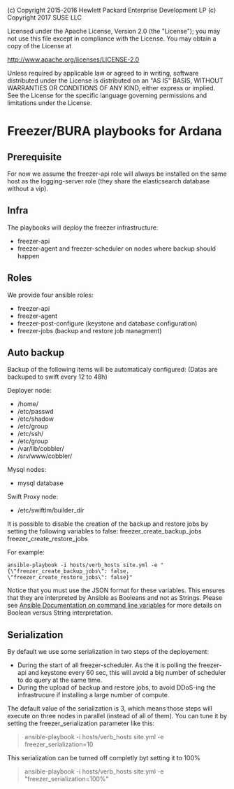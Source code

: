 
(c) Copyright 2015-2016 Hewlett Packard Enterprise Development LP
(c) Copyright 2017 SUSE LLC

Licensed under the Apache License, Version 2.0 (the "License"); you may
not use this file except in compliance with the License. You may obtain
a copy of the License at

http://www.apache.org/licenses/LICENSE-2.0

Unless required by applicable law or agreed to in writing, software
distributed under the License is distributed on an "AS IS" BASIS, WITHOUT
WARRANTIES OR CONDITIONS OF ANY KIND, either express or implied. See the
License for the specific language governing permissions and limitations
under the License.


**Freezer/BURA playbooks for Ardana**
===================

## Prerequisite
For now we assume the freezer-api role will always be installed on the same host
as the logging-server role (they share the elasticsearch database without a vip).

## Infra
The playbooks will deploy the freezer infrastructure:

 - freezer-api
 - freezer-agent and freezer-scheduler on nodes where backup should happen

## Roles
We provide four ansible roles:

 - freezer-api
 - freezer-agent
 - freezer-post-configure (keystone and database configuration)
 - freezer-jobs (backup and restore job managment)

## Auto backup
Backup of the following items will be automaticaly configured:
(Datas are backuped to swift every 12 to 48h)

Deployer node:

 - /home/
 - /etc/passwd
 - /etc/shadow
 - /etc/group
 - /etc/ssh/
 - /etc/group
 - /var/lib/cobbler/
 - /srv/www/cobbler/

Mysql nodes:

 - mysql database

Swift Proxy node:

- /etc/swiftlm/builder_dir


It is possible to disable the creation of the backup and restore jobs by setting the following variables to false:
freezer_create_backup_jobs
freezer_create_restore_jobs

For example:

    ansible-playbook -i hosts/verb_hosts site.yml -e "{\"freezer_create_backup_jobs\": false, \"freezer_create_restore_jobs\": false}"

Notice that you must use the JSON format for these variables. This ensures that they are interpreted
by Ansible as Booleans and not as Strings. Please see [Ansible Documentation on command line variables](http://docs.ansible.com/ansible/playbooks_variables.html#passing-variables-on-the-command-line) for more details on Boolean versus String interpretation.

## Serialization
By default we use some serialization in two steps of the deployement:

 - During the start of all freezer-scheduler. As the it is polling the
   freezer-api and keystone every 60 sec, this will avoid a big number of
   scheduler to do query at the same time.
 - During the upload of backup and restore jobs, to avoid DDoS-ing the
   infrastrucure if installing a large number of compute.

The default value of the serialization is 3, which means those steps will
execute on three nodes in parallel (instead of all of them).
You can tune it by setting the freezer_serialization parameter like this:
> ansible-playbook -i hosts/verb_hosts site.yml -e freezer_serialization=10

This serialization can be turned off completly byt setting it to 100%
> ansible-playbook -i hosts/verb_hosts site.yml -e "freezer_serialization=100%"
